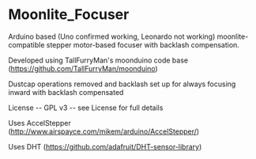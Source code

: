 # Moonlite_Focuser
Arduino based (Uno confirmed working, Leonardo not working) moonlite-compatible stepper motor-based 
focuser with backlash compensation.

Developed using TallFurryMan's moonduino code base (https://github.com/TallFurryMan/moonduino)

Dustcap operations removed and backlash set up for always focusing inward with backlash compensated

License -- GPL v3 -- see License for full details

Uses AccelStepper (http://www.airspayce.com/mikem/arduino/AccelStepper/)

Uses DHT (https://github.com/adafruit/DHT-sensor-library)
